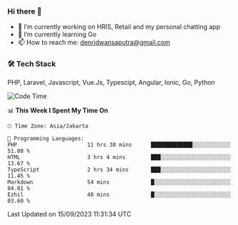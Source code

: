 ### Hi there 👋

- 🔭 I’m currently working on HRIS, Retail and my personal chatting app
- 🌱 I’m currently learning Go
- 📫 How to reach me: denridwansaputra@gmail.com


### 🛠 Tech Stack
PHP, Laravel, Javascript, Vue.Js, Typescipt, Angular, Ionic, Go, Python


<!--START_SECTION:waka-->
![Code Time](http://img.shields.io/badge/Code%20Time-3%2C705%20hrs-blue)

📊 **This Week I Spent My Time On** 

```text
🕑︎ Time Zone: Asia/Jakarta

💬 Programming Languages: 
PHP                      11 hrs 30 mins      █████████████░░░░░░░░░░░░   51.08 % 
HTML                     3 hrs 4 mins        ███░░░░░░░░░░░░░░░░░░░░░░   13.67 % 
TypeScript               2 hrs 34 mins       ███░░░░░░░░░░░░░░░░░░░░░░   11.45 % 
Markdown                 54 mins             █░░░░░░░░░░░░░░░░░░░░░░░░   04.01 % 
Ezhil                    48 mins             █░░░░░░░░░░░░░░░░░░░░░░░░   03.60 % 
```


 Last Updated on 15/09/2023 11:31:34 UTC
<!--END_SECTION:waka-->
